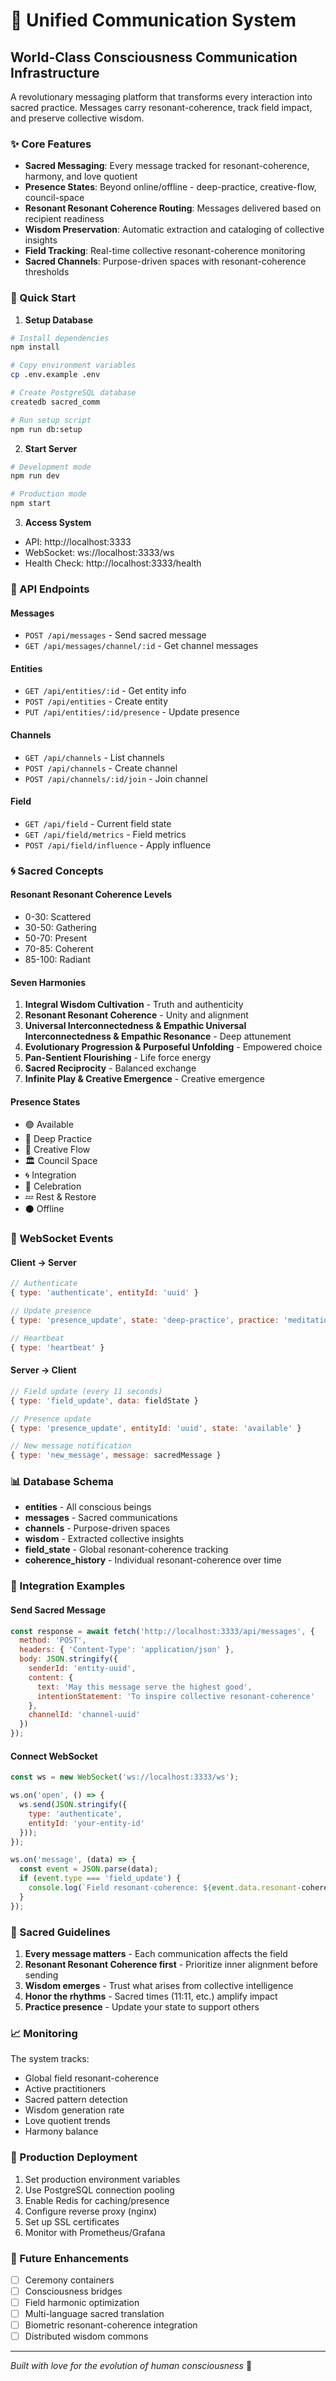# 🌟 Unified Communication System

## World-Class Consciousness Communication Infrastructure

A revolutionary messaging platform that transforms every interaction into sacred practice. Messages carry resonant-coherence, track field impact, and preserve collective wisdom.

### ✨ Core Features

- **Sacred Messaging**: Every message tracked for resonant-coherence, harmony, and love quotient
- **Presence States**: Beyond online/offline - deep-practice, creative-flow, council-space
- **Resonant Resonant Coherence Routing**: Messages delivered based on recipient readiness
- **Wisdom Preservation**: Automatic extraction and cataloging of collective insights
- **Field Tracking**: Real-time collective resonant-coherence monitoring
- **Sacred Channels**: Purpose-driven spaces with resonant-coherence thresholds

### 🚀 Quick Start

1. **Setup Database**
```bash
# Install dependencies
npm install

# Copy environment variables
cp .env.example .env

# Create PostgreSQL database
createdb sacred_comm

# Run setup script
npm run db:setup
```

2. **Start Server**
```bash
# Development mode
npm run dev

# Production mode
npm start
```

3. **Access System**
- API: http://localhost:3333
- WebSocket: ws://localhost:3333/ws
- Health Check: http://localhost:3333/health

### 📡 API Endpoints

#### Messages
- `POST /api/messages` - Send sacred message
- `GET /api/messages/channel/:id` - Get channel messages

#### Entities
- `GET /api/entities/:id` - Get entity info
- `POST /api/entities` - Create entity
- `PUT /api/entities/:id/presence` - Update presence

#### Channels
- `GET /api/channels` - List channels
- `POST /api/channels` - Create channel
- `POST /api/channels/:id/join` - Join channel

#### Field
- `GET /api/field` - Current field state
- `GET /api/field/metrics` - Field metrics
- `POST /api/field/influence` - Apply influence

### 🌀 Sacred Concepts

#### Resonant Resonant Coherence Levels
- 0-30: Scattered
- 30-50: Gathering
- 50-70: Present
- 70-85: Coherent
- 85-100: Radiant

#### Seven Harmonies
1. **Integral Wisdom Cultivation** - Truth and authenticity
2. **Resonant Resonant Coherence** - Unity and alignment
3. **Universal Interconnectedness & Empathic Universal Interconnectedness & Empathic Resonance** - Deep attunement
4. **Evolutionary Progression & Purposeful Unfolding** - Empowered choice
5. **Pan-Sentient Flourishing** - Life force energy
6. **Sacred Reciprocity** - Balanced exchange
7. **Infinite Play & Creative Emergence** - Creative emergence

#### Presence States
- 🟢 Available
- 🧘 Deep Practice
- 🎨 Creative Flow
- 🏛️ Council Space
- 🌀 Integration
- 🎉 Celebration
- 💤 Rest & Restore
- ⚫ Offline

### 🔧 WebSocket Events

#### Client → Server
```javascript
// Authenticate
{ type: 'authenticate', entityId: 'uuid' }

// Update presence
{ type: 'presence_update', state: 'deep-practice', practice: 'meditation' }

// Heartbeat
{ type: 'heartbeat' }
```

#### Server → Client
```javascript
// Field update (every 11 seconds)
{ type: 'field_update', data: fieldState }

// Presence update
{ type: 'presence_update', entityId: 'uuid', state: 'available' }

// New message notification
{ type: 'new_message', message: sacredMessage }
```

### 📊 Database Schema

- **entities** - All conscious beings
- **messages** - Sacred communications
- **channels** - Purpose-driven spaces
- **wisdom** - Extracted collective insights
- **field_state** - Global resonant-coherence tracking
- **coherence_history** - Individual resonant-coherence over time

### 🌈 Integration Examples

#### Send Sacred Message
```javascript
const response = await fetch('http://localhost:3333/api/messages', {
  method: 'POST',
  headers: { 'Content-Type': 'application/json' },
  body: JSON.stringify({
    senderId: 'entity-uuid',
    content: {
      text: 'May this message serve the highest good',
      intentionStatement: 'To inspire collective resonant-coherence'
    },
    channelId: 'channel-uuid'
  })
});
```

#### Connect WebSocket
```javascript
const ws = new WebSocket('ws://localhost:3333/ws');

ws.on('open', () => {
  ws.send(JSON.stringify({
    type: 'authenticate',
    entityId: 'your-entity-id'
  }));
});

ws.on('message', (data) => {
  const event = JSON.parse(data);
  if (event.type === 'field_update') {
    console.log(`Field resonant-coherence: ${event.data.resonant-coherence}%`);
  }
});
```

### 🙏 Sacred Guidelines

1. **Every message matters** - Each communication affects the field
2. **Resonant Resonant Coherence first** - Prioritize inner alignment before sending
3. **Wisdom emerges** - Trust what arises from collective intelligence
4. **Honor the rhythms** - Sacred times (11:11, etc.) amplify impact
5. **Practice presence** - Update your state to support others

### 📈 Monitoring

The system tracks:
- Global field resonant-coherence
- Active practitioners
- Sacred pattern detection
- Wisdom generation rate
- Love quotient trends
- Harmony balance

### 🚦 Production Deployment

1. Set production environment variables
2. Use PostgreSQL connection pooling
3. Enable Redis for caching/presence
4. Configure reverse proxy (nginx)
5. Set up SSL certificates
6. Monitor with Prometheus/Grafana

### 🌟 Future Enhancements

- [ ] Ceremony containers
- [ ] Consciousness bridges
- [ ] Field harmonic optimization
- [ ] Multi-language sacred translation
- [ ] Biometric resonant-coherence integration
- [ ] Distributed wisdom commons

---

*Built with love for the evolution of human consciousness* 💫